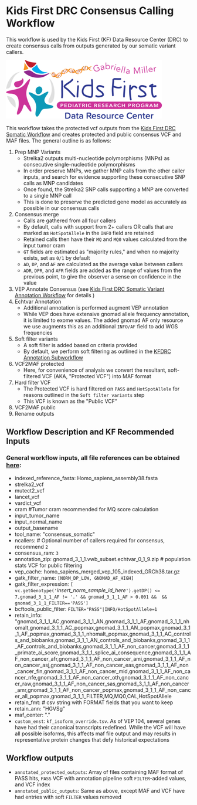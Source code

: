 # Kids First DRC Consensus Calling Workflow
This workflow is used by the Kids First (KF) Data Resource Center (DRC) to create consensus calls from outputs generated by our somatic variant callers.

![data service logo](https://github.com/d3b-center/d3b-research-workflows/raw/master/doc/kfdrc-logo-sm.png)

This workflow takes the protected vcf outputs from the [Kids First DRC Somatic Workflow](workflow/kfdrc-somatic-variant-workflow.cwl) and creates protected and public consensus VCF and MAF files.
The general outline is as follows:

1. Prep MNP Variants
   - Strelka2 outputs multi-nucleotide polymorphisms (MNPs) as consecutive single-nucleotide polymorphisms
   - In order preserve MNPs, we gather MNP calls from the other caller inputs, and search for evidence supporting these consecutive SNP calls as MNP candidates
    - Once found, the Strelka2 SNP calls supporting a MNP are converted to a single MNP call
    - This is done to preserve the predicted gene model as accurately as possible in our consensus calls
1. Consensus merge
   - Calls are gathered from all four callers
   - By default, calls with support from 2+ callers OR calls that are marked as `HotSpotAllele` in the `INFO` field are retained
   - Retained calls then have their `MQ` and `MQ0` values calculated from the input tumor cram
   - `GT` fields are estimated as "majority rules," and when no majority exists, set as `0/1` by default
   - `AD`, `DP`, and `AF` are calculated as the average value between callers
   - `ADR`, `DPR`, and `AFR` fields are added as the range of values from the previous point, to give the observer a sense on confidence in the value
1. VEP Annotate Consensus (see [Kids First DRC Somatic Variant Annotation Workflow](https://github.com/kids-first/kf-somatic-workflow/blob/master/docs/kfdrc_annotation_wf.md) for details )
1. Echtvar Annotation
   - Additional annotation is performed augment VEP annotation
   - While VEP does have extensive gnomad allele frequency annotation, it is limited to exome values. The added gnomad AF only resource we use augments this as an additional `INFO/AF` field to add WGS frequencies
1. Soft filter variants
   - A soft filter is added based on criteria provided
   - By default, we perform soft filtering as outlined in the [KFDRC Annotation Subworkflow](kfdrc_annotation_subworkflow.md#workflow_description_and_kf_recommended_inputs)
1. VCF2MAF protected
   - Here, for convenience of analysis we convert the resultant, soft-filtered VCF (AKA, "Protected VCF") into MAF format
1. Hard filter VCF
   - The Protected VCF is hard filtered on `PASS` and `HotSpotAllele` for reasons outlined in the `Soft filter variants` step
   - This VCF is known as the "Public VCF"
1. VCF2MAF public
1. Rename outputs

## Workflow Description and KF Recommended Inputs

### General workflow inputs, all file references can be obtained [here](https://cavatica.sbgenomics.com/u/kfdrc-harmonization/kf-references/):
- indexed_reference_fasta: Homo_sapiens_assembly38.fasta
- strelka2_vcf
- mutect2_vcf
- lancet_vcf
- vardict_vcf
- cram #Tumor cram recommended for MQ score calculation
- input_tumor_name
- input_normal_name
- output_basename
- tool_name: "consensus_somatic"
- ncallers: # Optional number of callers required for consensus, recommend `2`
- consensus_ram: `3`
- annotation_zip: gnomad_3_1_1.vwb_subset.echtvar_0_1_9.zip # population stats VCF for public filtering
- vep_cache: homo_sapiens_merged_vep_105_indexed_GRCh38.tar.gz
- gatk_filter_name: `[NORM_DP_LOW, GNOMAD_AF_HIGH]`
- gatk_filter_expression: `[ vc.getGenotype('`_insert_norm_sample_id_here_`').getDP() <= 7,gnomad_3_1_1_AF != '.' && gnomad_3_1_1_AF > 0.001 &&  && gnomad_3_1_1_FILTER=='PASS']`
- bcftools_public_filter: `FILTER="PASS"|INFO/HotSpotAllele=1`
- retain_info: "gnomad_3_1_1_AC,gnomad_3_1_1_AN,gnomad_3_1_1_AF,gnomad_3_1_1_nhomalt,gnomad_3_1_1_AC_popmax,gnomad_3_1_1_AN_popmax,gnomad_3_1_1_AF_popmax,gnomad_3_1_1_nhomalt_popmax,gnomad_3_1_1_AC_controls_and_biobanks,gnomad_3_1_1_AN_controls_and_biobanks,gnomad_3_1_1_AF_controls_and_biobanks,gnomad_3_1_1_AF_non_cancer,gnomad_3_1_1_primate_ai_score,gnomad_3_1_1_splice_ai_consequence,gnomad_3_1_1_AF_non_cancer_afr,gnomad_3_1_1_AF_non_cancer_ami,gnomad_3_1_1_AF_non_cancer_asj,gnomad_3_1_1_AF_non_cancer_eas,gnomad_3_1_1_AF_non_cancer_fin,gnomad_3_1_1_AF_non_cancer_mid,gnomad_3_1_1_AF_non_cancer_nfe,gnomad_3_1_1_AF_non_cancer_oth,gnomad_3_1_1_AF_non_cancer_raw,gnomad_3_1_1_AF_non_cancer_sas,gnomad_3_1_1_AF_non_cancer_amr,gnomad_3_1_1_AF_non_cancer_popmax,gnomad_3_1_1_AF_non_cancer_all_popmax,gnomad_3_1_1_FILTER,MQ,MQ0,CAL,HotSpotAllele
- retain_fmt: # csv string with FORMAT fields that you want to keep
- retain_ann: "HGVSg"
- maf_center: "."
- `custom_enst`: `kf_isoform_override.tsv`. As of VEP 104, several genes have had their canonical transcripts redefined. While the VCF will have all possible isoforms, this affects maf file output and may results in representative protein changes that defy historical expectations


## Workflow outputs
- `annotated_protected_outputs`: Array of files containing MAF format of PASS hits, `PASS` VCF with annotation pipeline soft `FILTER`-added values, and VCF index
- `annotated_public_outputs`: Same as above, except MAF and VCF have had entries with soft `FILTER` values removed
